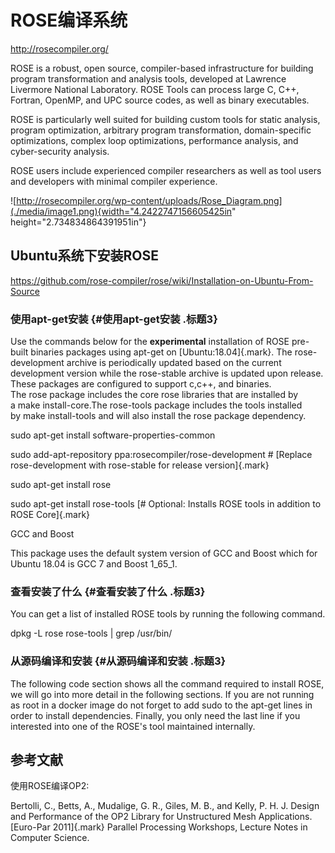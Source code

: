 # ROSE编译系统

<http://rosecompiler.org/>

ROSE is a robust, open source, compiler-based infrastructure for
building program transformation and analysis tools, developed at
Lawrence Livermore National Laboratory. ROSE Tools can process large C,
C++, Fortran, OpenMP, and UPC source codes, as well as binary
executables.

ROSE is particularly well suited for building custom tools for static
analysis, program optimization, arbitrary program transformation,
domain-specific optimizations, complex loop optimizations, performance
analysis, and cyber-security analysis.

ROSE users include experienced compiler researchers as well as tool
users and developers with minimal compiler experience.

![http://rosecompiler.org/wp-content/uploads/Rose_Diagram.png](./media/image1.png){width="4.2422747156605425in"
height="2.734834864391951in"}

## Ubuntu系统下安装ROSE

<https://github.com/rose-compiler/rose/wiki/Installation-on-Ubuntu-From-Source>

### 使用apt-get安装 {#使用apt-get安装 .标题3}

Use the commands below for the **experimental** installation of ROSE
pre-built binaries packages using apt-get on [Ubuntu:18.04]{.mark}. The
rose-development archive is periodically updated based on the current
development version while the rose-stable archive is updated upon
release. These packages are configured to support c,c++, and binaries.
The rose package includes the core rose libraries that are installed by
a make install-core.The rose-tools package includes the tools installed
by make install-tools and will also install the rose package dependency.

sudo apt-get install software-properties-common

sudo add-apt-repository ppa:rosecompiler/rose-development \# [Replace
rose-development with rose-stable for release version]{.mark}

sudo apt-get install rose

sudo apt-get install rose-tools [\# Optional: Installs ROSE tools in
addition to ROSE Core]{.mark}

GCC and Boost

This package uses the default system version of GCC and Boost which for
Ubuntu 18.04 is GCC 7 and Boost 1_65_1.

### 查看安装了什么 {#查看安装了什么 .标题3}

You can get a list of installed ROSE tools by running the following
command.

dpkg -L rose rose-tools \| grep /usr/bin/

### 从源码编译和安装 {#从源码编译和安装 .标题3}

The following code section shows all the command required to install
ROSE, we will go into more detail in the following sections. If you are
not running as root in a docker image do not forget to add sudo to the
apt-get lines in order to install dependencies. Finally, you only need
the last line if you interested into one of the ROSE\'s tool maintained
internally.

## 参考文献

使用ROSE编译OP2:

Bertolli, C., Betts, A., Mudalige, G. R., Giles, M. B., and Kelly, P. H.
J. Design and Performance of the OP2 Library for Unstructured Mesh
Applications. [Euro-Par 2011]{.mark} Parallel Processing Workshops,
Lecture Notes in Computer Science.
